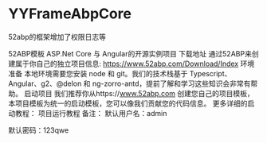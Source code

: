 # YYFrameAbpCore
52abp的框架增加了权限日志等

 52ABP模板 ASP.Net Core 与 Angular的开源实例项目 
下载地址
通过52ABP来创建属于你自己的独立项目信息: https://www.52abp.com/Download/Index
环境准备
本地环境需要您安装 node 和 git。我们的技术栈基于 Typescript、Angular、g2、@delon 和 ng-zorro-antd，提前了解和学习这些知识会非常有帮助。
启动项目
我们推荐你从https://www.52abp.com 创建您自己的项目模板，本项目模板为统一的启动模板，您可以像我们贡献您的代码信息。
更多详细的启动教程： 项目运行教程
备注：
默认用户名：admin

默认密码：123qwe

